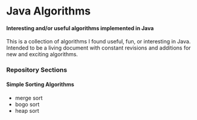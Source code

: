 # Java Algorithms

#### Interesting and/or useful algorithms implemented in Java

This is a collection of algorithms I found useful, fun, or interesting in Java. Intended to be a living document with constant revisions and additions for new and exciting algorithms.


### Repository Sections
#### Simple Sorting Algorithms
* merge sort
* bogo sort
* heap sort
